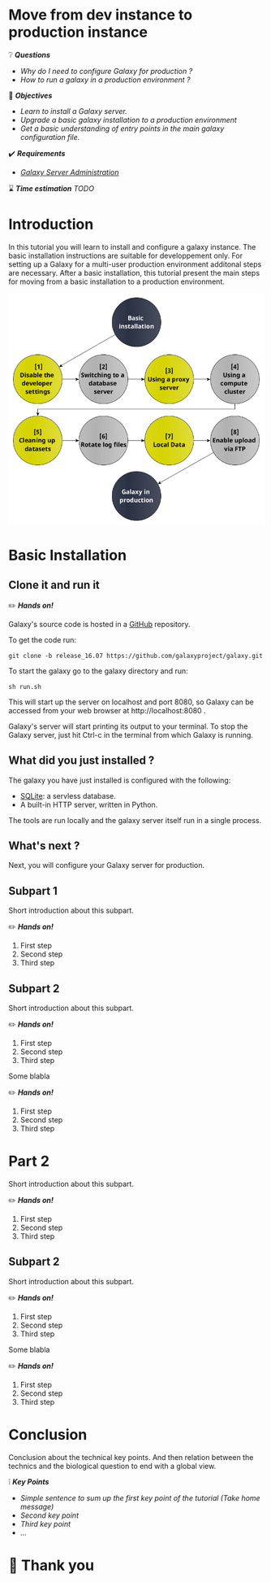 Move from dev instance to production instance
=============================================

:grey_question: ***Questions***

- *Why do I need to configure Galaxy for production ?* 
- *How to run a galaxy in a production environment ?*

:dart: ***Objectives***

- *Learn to install a Galaxy server.*
- *Upgrade a basic galaxy installation to a production environment* 
- *Get a basic understanding of entry points in the main galaxy configuration file.*

:heavy_check_mark: ***Requirements***

- *[Galaxy Server Administration](http://bgruening.github.io/training-material/Admin-Corner/slides/index.html)*

:hourglass: ***Time estimation*** *TODO*

# Introduction

In this tutorial you will learn to install and configure a galaxy instance. 
The basic installation instructions are suitable for developpement only.
For setting up a Galaxy for a multi-user production environment additonal steps are necessary.
After a basic installation, this tutorial present the main steps for moving from a basic installation to a production environment. 

<img src="../images/scheme-dev_to_production.png" style="width: 600px;"/>


# Basic Installation

## Clone it and run it  

:pencil2: ***Hands on!***

Galaxy's source code is hosted in a [GitHub](https://github.com/galaxyproject/galaxy) repository.

To get the code run:

	git clone -b release_16.07 https://github.com/galaxyproject/galaxy.git

To start the galaxy go to the galaxy directory and run:

	sh run.sh

This will start up the server on localhost and port 8080, so Galaxy can be accessed from your web browser at http://localhost:8080 . 

Galaxy's server will start printing its output to your terminal. To stop the Galaxy server, just hit Ctrl-c in the terminal from which Galaxy is running. 

## What did you just installed ?
The galaxy you have just installed is configured with the following:

- [SQLite](http://www.sqlite.org/): a servless database.
- A built-in HTTP server, written in Python.

The tools are run locally and the galaxy server itself run in a single process. 

## What's next ?
Next, you will configure your Galaxy server for production.


## Subpart 1

Short introduction about this subpart.

:pencil2: ***Hands on!***

1. First step
2. Second step
3. Third step

## Subpart 2

Short introduction about this subpart.

:pencil2: ***Hands on!***

1. First step
2. Second step
3. Third step

Some blabla

:pencil2: ***Hands on!***

1. First step
2. Second step
3. Third step

# Part 2

Short introduction about this subpart.

:pencil2: ***Hands on!***

1. First step
2. Second step
3. Third step

## Subpart 2

Short introduction about this subpart.

:pencil2: ***Hands on!***

1. First step
2. Second step
3. Third step

Some blabla

:pencil2: ***Hands on!***

1. First step
2. Second step
3. Third step

# Conclusion

Conclusion about the technical key points. And then relation between the technics and the biological question to end with a global view.

:grey_exclamation: ***Key Points***

- *Simple sentence to sum up the first key point of the tutorial (Take home message)*
- *Second key point*
- *Third key point*
- *...*

# :clap: Thank you
